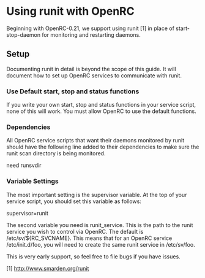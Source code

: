 Using runit with OpenRC
=======================

Beginning with OpenRC-0.21, we support using runit [1] in place of
start-stop-daemon for monitoring and restarting daemons.

## Setup

Documenting runit in detail is beyond the scope of this guide. It will
document how to set up OpenRC services to communicate with runit.

### Use Default start, stop and status functions

If you write your own start, stop and status functions in your service
script, none of this will work. You must allow OpenRC to use the default
functions.

### Dependencies

All OpenRC service scripts that want their daemons monitored by runit
should have the following line added to their dependencies to make sure
the runit scan directory is being monitored.

need runsvdir

### Variable Settings

The most important setting is the supervisor variable. At the top of
your service script, you should set this variable as follows:

supervisor=runit

The second variable you need is runit_service. This is the path to the
runit service you wish to control via OpenRC. The default is
/etc/sv/${RC_SVCNAME}. This means that for an OpenRC service
/etc/init.d/foo, you will need to create the same runit service in
/etc/sv/foo.

This is very early support, so feel free to file bugs if you have
issues.

[1] http://www.smarden.org/runit
